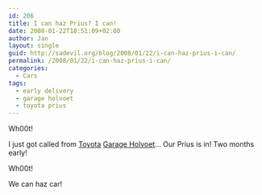 ```yaml
---
id: 206
title: I can haz Prius? I can!
date: 2008-01-22T18:51:09+02:00
author: Jan
layout: single
guid: http://sadevil.org/blog/2008/01/22/i-can-haz-prius-i-can/
permalink: /2008/01/22/i-can-haz-prius-i-can/
categories:
  - Cars
tags:
  - early delivery
  - garage holvoet
  - toyota prius
---
```

Wh00t!

I just got called from [Toyota](http://www.toyota.be/) [Garage Holvoet](http://www.toyota.be/holvoet)... Our Prius is in! Two months early! 

Wh00t! 

We can haz car!